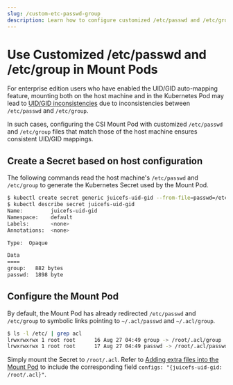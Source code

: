 ```yaml
---
slug: /custom-etc-passwd-group
description: Learn how to configure customized /etc/passwd and /etc/group files in JuiceFS Mount Pods to resolve UID/GID inconsistencies. 
---
```


# Use Customized /etc/passwd and /etc/group in Mount Pods

For enterprise edition users who have enabled the UID/GID auto-mapping feature, mounting both on the host machine and in the Kubernetes Pod may lead to [UID/GID inconsistencies](https://juicefs.com/docs/cloud/guide/guid_auto_map/#uidgid-inconsistency) due to inconsistencies between `/etc/passwd` and `/etc/group`.

In such cases, configuring the CSI Mount Pod with customized `/etc/passwd` and `/etc/group` files that match those of the host machine ensures consistent UID/GID mappings.

## Create a Secret based on host configuration

The following commands read the host machine's `/etc/passwd` and `/etc/group` to generate the Kubernetes Secret used by the Mount Pod.

```bash
$ kubectl create secret generic juicefs-uid-gid --from-file=passwd=/etc/passwd --from-file=group=/etc/group 
$ kubectl describe secret juicefs-uid-gid
Name:         juicefs-uid-gid
Namespace:    default
Labels:       <none>
Annotations:  <none>

Type:  Opaque

Data
====
group:   882 bytes
passwd:  1898 byte
```

## Configure the Mount Pod

By default, the Mount Pod has already redirected `/etc/passwd` and `/etc/group` to symbolic links pointing to `~/.acl/passwd` and `~/.acl/group`.

``` bash
$ ls -l /etc/ | grep acl
lrwxrwxrwx 1 root root      16 Aug 27 04:49 group -> /root/.acl/group
lrwxrwxrwx 1 root root      17 Aug 27 04:49 passwd -> /root/.acl/passwd
```

Simply mount the Secret to `/root/.acl`. Refer to [Adding extra files into the Mount Pod](../guide/pv.md#mount-pod-extra-files) to include the corresponding field `configs: "{juicefs-uid-gid: /root/.acl}"`.
